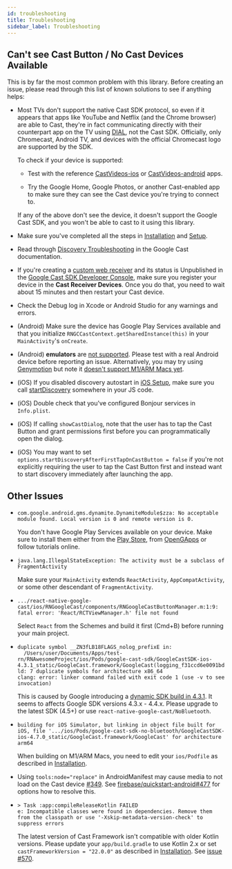 ```yaml
---
id: troubleshooting
title: Troubleshooting
sidebar_label: Troubleshooting
---
```


## Can't see Cast Button / No Cast Devices Available

This is by far the most common problem with this library. Before creating an issue, please read through this list of known solutions to see if anything helps:

- Most TVs don't support the native Cast SDK protocol, so even if it appears that apps like YouTube and Netflix (and the Chrome browser) are able to Cast, they're in fact communicating directly with their counterpart app on the TV using [DIAL](https://www.howtogeek.com/215791/use-your-tv%E2%80%99s-hidden-%E2%80%9Cdial%E2%80%9D-feature-to-cast-netflix-and-youtube-without-a-chromecast/#:~:text=and%20Privacy%20Policy.-,Use%20Your%20TV's%20Hidden%20%E2%80%9CDIAL%E2%80%9D%20Feature%20to%20Cast%20Netflix,and%20YouTube%20Without%20a%20Chromecast&text=Many%20modern%20smart%20TVs%20have,computer%20%E2%80%94%20without%20getting%20a%20Chromecast), not the Cast SDK. Officially, only Chromecast, Android TV, and devices with the official Chromecast logo are supported by the SDK.

  To check if your device is supported:

  - Test with the reference [CastVideos-ios](https://github.com/googlecast/CastVideos-ios) or [CastVideos-android](https://github.com/googlecast/CastVideos-android) apps.

  - Try the Google Home, Google Photos, or another Cast-enabled app to make sure they can see the Cast device you're trying to connect to.

  If any of the above don't see the device, it doesn't support the Google Cast SDK, and you won't be able to cast to it using this library.

- Make sure you've completed all the steps in [Installation](./installation) and [Setup](./setup).

- Read through [Discovery Troubleshooting](https://developers.google.com/cast/docs/discovery) in the Google Cast documentation.

- If you're creating a [custom web receiver](https://developers.google.com/cast/docs/web_receiver) and its status is Unpublished in the [Google Cast SDK Developer Console](https://cast.google.com/publish), make sure you register your device in the **Cast Receiver Devices**. Once you do that, you need to wait about 15 minutes and then restart your Cast device.

- Check the Debug log in Xcode or Android Studio for any warnings and errors.

- (Android) Make sure the device has Google Play Services available and that you initialize `RNGCCastContext.getSharedInstance(this)` in your `MainActivity`'s `onCreate`.

- (Android) **emulators** are [not supported](https://github.com/googlecast/CastVideos-android/issues/104#issuecomment-816290407). Please test with a real Android device before reporting an issue. Alternatively, you may try using [Genymotion](https://www.genymotion.com/) but note it [doesn't support M1/ARM Macs yet](https://support.genymotion.com/hc/en-us/articles/360017897157-Does-Genymotion-Desktop-work-on-Mac-M1-).

- (iOS) If you disabled discovery autostart in [iOS Setup](./setup#ios), make sure you call [startDiscovery](../api/classes/discoverymanager#startdiscovery) somewhere in your JS code.

- (iOS) Double check that you've configured Bonjour services in `Info.plist`.

- (iOS) If calling `showCastDialog`, note that the user has to tap the Cast Button and grant permissions first before you can programmatically open the dialog.

- (iOS) You may want to set `options.startDiscoveryAfterFirstTapOnCastButton = false` if you're not explicitly requiring the user to tap the Cast Button first and instead want to start discovery immediately after launching the app.

## Other Issues

- ```
  com.google.android.gms.dynamite.DynamiteModule$zza: No acceptable module found. Local version is 0 and remote version is 0.
  ```

  You don't have Google Play Services available on your device. Make sure to install them either from the [Play Store](<(https://play.google.com/store/apps/details?id=com.google.android.gms&hl=en_US&gl=US)>), from [OpenGApps](http://opengapps.org/) or follow tutorials online.

- ```
  java.lang.IllegalStateException: The activity must be a subclass of FragmentActivity
  ```

  Make sure your `MainActivity` extends `ReactActivity`, `AppCompatActivity`, or some other descendant of `FragmentActivity`.

- ```
  .../react-native-google-cast/ios/RNGoogleCast/components/RNGoogleCastButtonManager.m:1:9: fatal error: 'React/RCTViewManager.h' file not found
  ```

  Select `React` from the Schemes and build it first (Cmd+B) before running your main project.

- ```
  duplicate symbol __ZN3fLB18FLAGS_nolog_prefixE in:
    /Users/user/Documents/Apps/test-rn/RNAwesomeProject/ios/Pods/google-cast-sdk/GoogleCastSDK-ios-4.3.1_static/GoogleCast.framework/GoogleCast(logging_f31ccd6e0091bd60840b95581a5633bf.o)
  ld: 7 duplicate symbols for architecture x86_64
  clang: error: linker command failed with exit code 1 (use -v to see invocation)
  ```

  This is caused by Google introducing a [dynamic SDK build in 4.3.1](https://issuetracker.google.com/issues/113069508). It seems to affects Google SDK versions 4.3.x - 4.4.x. Please upgrade to the latest SDK (4.5+) or use `react-native-google-cast/NoBluetooth`.

- ```
  building for iOS Simulator, but linking in object file built for iOS, file '.../ios/Pods/google-cast-sdk-no-bluetooth/GoogleCastSDK-ios-4.7.0_static/GoogleCast.framework/GoogleCast' for architecture arm64
  ```

  When building on M1/ARM Macs, you need to edit your `ios/Podfile` as described in [Installation](https://react-native-google-cast.github.io/docs/getting-started/installation.html#ios).

- Using `tools:node="replace"` in AndroidManifest may cause media to not load on the Cast device [#349](https://github.com/react-native-google-cast/react-native-google-cast/issues/349). See [firebase/quickstart-android#477](https://github.com/firebase/quickstart-android/issues/477) for options how to resolve this.

- ```
  > Task :app:compileReleaseKotlin FAILED
  e: Incompatible classes were found in dependencies. Remove them from the classpath or use '-Xskip-metadata-version-check' to suppress errors
  ```
  The latest version of Cast Framework isn't compatible with older Kotlin versions. Please update your `app/build.gradle` to use Kotlin 2.x or set `castFrameworkVersion = "22.0.0"` as described in [Installation](https://react-native-google-cast.github.io/docs/getting-started/installation.html#android). See [issue #570](https://github.com/react-native-google-cast/react-native-google-cast/issues/570#issuecomment-3101401245).
